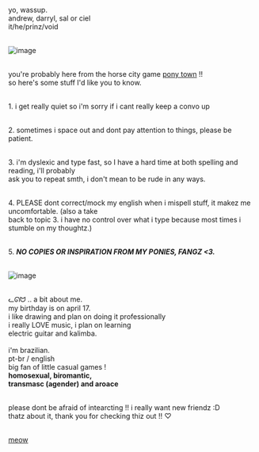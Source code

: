 yo, wassup.
<br/> andrew, darryl, sal or ciel
<br/> it/he/prinz/void 

<br/>![image](https://user-images.githubusercontent.com/99940081/158275074-cf1f31c9-e649-46bb-870d-4fcc150bb3e5.png)

<br/> you're probably here from the horse city game [pony town](https://pony.town) !! 
<br/> so here's some stuff I'd like you to know.

<br/> 1. i get really quiet so i'm sorry if i cant really keep a convo up

<br/> 2. sometimes i space out and dont pay attention to things, please be patient.

<br/> 3. i'm dyslexic and type fast, so I have a hard time at both spelling and reading, i'll probably
<br/> ask you to repeat smth, i don't mean to be rude in any ways.

<br/> 4. PLEASE dont correct/mock my english when i mispell stuff, it makez me uncomfortable. (also a take 
<br/> back to topic 3. i have no control over what i type because most times i stumble on my thoughtz.)

<br/> 5. ***NO COPIES OR INSPIRATION FROM MY PONIES, FANGZ <3.***

<br/>![image](https://user-images.githubusercontent.com/99940081/159185048-d45e57fc-7ada-491b-9073-ec447394eb5b.png)

<br/> ᓚᘏᗢ .. a bit about me.
<br/> my birthday is on april 17.
<br/> i like drawing and plan on doing it professionally
<br/> i really LOVE music, i plan on learning
<br/> electric guitar and kalimba.
<br/>
<br/> i'm brazilian. 
<br/> pt-br / english
<br/> big fan of little casual games ! 
<br/> **homosexual, biromantic,** 
<br/> **transmasc (agender) and aroace**

<br/> please dont be afraid of intearcting !! i really want new friendz :D
<br/>  thatz about it, thank you for checking thiz out !! ♡

<br/>[meow](https://youtu.be/d9hMo5Pd6b0)

<!---
andrewlikescats/andrewlikescats is a ✨ special ✨ repository because its `README.md` (this file) appears on your GitHub profile.
You can click the Preview link to take a look at your changes.
--->
